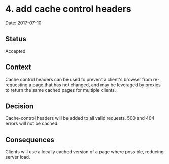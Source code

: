 # 4. add cache control headers

Date: 2017-07-10

## Status

Accepted

## Context

Cache control headers can be used to prevent a client's browser from re-requesting a page that has not changed,
and may be leveraged by proxies to return the same cached pages for multiple clients.

## Decision

Cache-control headers will be added to all valid requests. 500 and 404 errors will not be cached.

## Consequences

Clients will use a locally cached version of a page where possible, reducing server load.
